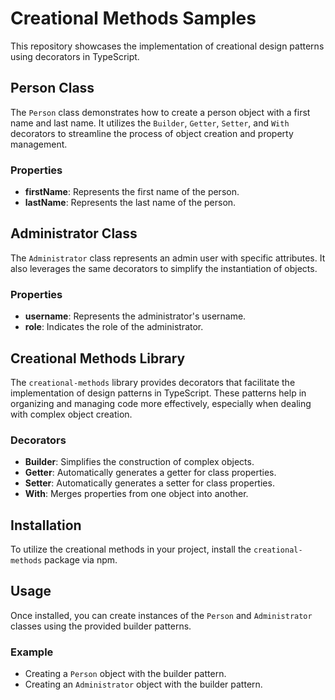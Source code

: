 # Creational Methods Samples

This repository showcases the implementation of creational design patterns using decorators in TypeScript.

## Person Class

The `Person` class demonstrates how to create a person object with a first name and last name. It utilizes the `Builder`, `Getter`, `Setter`, and `With` decorators to streamline the process of object creation and property management.

### Properties

- **firstName**: Represents the first name of the person.
- **lastName**: Represents the last name of the person.

## Administrator Class

The `Administrator` class represents an admin user with specific attributes. It also leverages the same decorators to simplify the instantiation of objects.

### Properties

- **username**: Represents the administrator's username.
- **role**: Indicates the role of the administrator.

## Creational Methods Library

The `creational-methods` library provides decorators that facilitate the implementation of design patterns in TypeScript. These patterns help in organizing and managing code more effectively, especially when dealing with complex object creation.

### Decorators

- **Builder**: Simplifies the construction of complex objects.
- **Getter**: Automatically generates a getter for class properties.
- **Setter**: Automatically generates a setter for class properties.
- **With**: Merges properties from one object into another.

## Installation

To utilize the creational methods in your project, install the `creational-methods` package via npm.

## Usage

Once installed, you can create instances of the `Person` and `Administrator` classes using the provided builder patterns.

### Example

- Creating a `Person` object with the builder pattern.
- Creating an `Administrator` object with the builder pattern.
